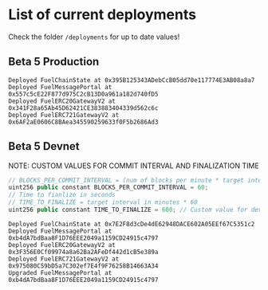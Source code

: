 # List of current deployments

Check the folder `/deployments` for up to date values!

## Beta 5 Production

```
Deployed FuelChainState at 0x395B125343ADebCcB05dd70e117774E3AB08a8a7
Deployed FuelMessagePortal at 0x557c5cE22F877d975C2cB13D0a961a182d740fD5
Deployed FuelERC20GatewayV2 at 0x341F28a65Ab45D62421CE383883404339d562c6c
Deployed FuelERC721GatewayV2 at 0x6AF2aE0606C8BAea345590259633f0F5b2686Ad3
```

## Beta 5 Devnet

NOTE: CUSTOM VALUES FOR COMMIT INTERVAL AND FINALIZATION TIME

```ts
// BLOCKS_PER_COMMIT_INTERVAL = (num of blocks per minute * target interval in minutes)
uint256 public constant BLOCKS_PER_COMMIT_INTERVAL = 60;
// Time to fianlize in seconds
// TIME_TO_FINALIZE = target interval in minutes * 60
uint256 public constant TIME_TO_FINALIZE = 600; // Custom value for devnet
```

```
Deployed FuelChainState at 0x7E2F8d3cDe4dE62948DACE602A05EEf67C5351c2
Deployed FuelMessagePortal at 0xb4dA7bdBaa8F1D76EEE2049a1159CD24915c4797
Deployed FuelERC20GatewayV2 at 0x3F356E0Cf09974a8a62Ba2AFeDf442d1cB5e389a
Deployed FuelERC721GatewayV2 at 0x975080C59bD5a7C302ef7E4f9F76258B14663A34
Upgraded FuelMessagePortal at 0xb4dA7bdBaa8F1D76EEE2049a1159CD24915c4797
```